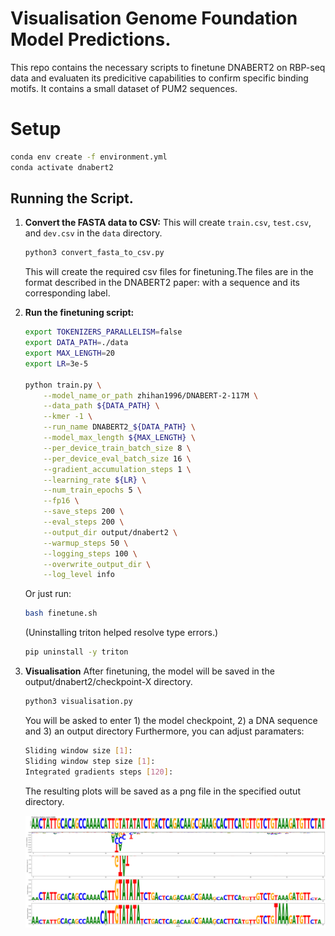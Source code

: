 # Visualisation Genome Foundation Model Predictions.

This repo contains the necessary scripts to finetune DNABERT2 on RBP-seq data and evaluaten its predicitive capabilities to confirm specific binding motifs.
It contains a small dataset of PUM2 sequences.

# Setup
```bash
conda env create -f environment.yml
conda activate dnabert2
```
## Running the Script.

1.  **Convert the FASTA data to CSV:**
    This will create `train.csv`, `test.csv`, and `dev.csv` in the `data` directory.
    ```bash
    python3 convert_fasta_to_csv.py
    ```
    This will create the required csv files for finetuning.The files are in the format described in the DNABERT2 paper: with a sequence and its corresponding label.

2.  **Run the finetuning script:**
 
    ```bash
    export TOKENIZERS_PARALLELISM=false
    export DATA_PATH=./data
    export MAX_LENGTH=20
    export LR=3e-5

    python train.py \
        --model_name_or_path zhihan1996/DNABERT-2-117M \
        --data_path ${DATA_PATH} \
        --kmer -1 \
        --run_name DNABERT2_${DATA_PATH} \
        --model_max_length ${MAX_LENGTH} \
        --per_device_train_batch_size 8 \
        --per_device_eval_batch_size 16 \
        --gradient_accumulation_steps 1 \
        --learning_rate ${LR} \
        --num_train_epochs 5 \
        --fp16 \
        --save_steps 200 \
        --eval_steps 200 \
        --output_dir output/dnabert2 \
        --warmup_steps 50 \
        --logging_steps 100 \
        --overwrite_output_dir \
        --log_level info
    ```

    Or just run:
    ```bash
    bash finetune.sh
    ```
    (Uninstalling triton helped resolve type errors.)
    
    ```bash
    pip uninstall -y triton
    ```

3. **Visualisation** 
    After finetuning, the model will be saved in the output/dnabert2/checkpoint-X directory.
    ```bash
    python3 visualisation.py
    ```
    You will be asked to enter 1) the model checkpoint, 2) a DNA sequence and 3) an output directory
    Furthermore, you can adjust paramaters: 
    ```bash
    Sliding window size [1]:
    Sliding window step size [1]: 
    Integrated gradients steps [120]:
    ```
    The resulting plots will be saved as a png file in the specified outut directory.
    
    ![Visualization example](images/vis.png)
    ```

